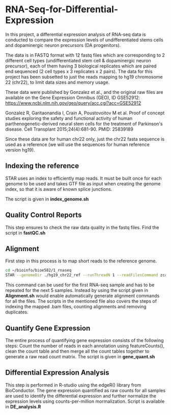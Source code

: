 # RNA-Seq-for-Differential-Expression

In this project, a differential expression analysis of RNA-seq data is conducted to compare the expression levels of undifferentiated stems cells and dopaminergic neuron precursors (DA progenitors). 

The data is in FASTQ format with 12 fastq files which are corresponding to 2 different cell types (undifferentiated stem cell & dopaminergic neuron precursor), each of them having 3 biological replicates which are paired end sequenced (2 cell types x 3 replicates x 2 pairs). The data for this project has been subsetted to just the reads mapping to hg19 chromosome 22 (chr22), to limit data sizes and memory usage. 

These data were published by Gonzalez et al., and the original raw files are available on the Gene Expression Omnibus (GEO), ID GSE52912:
https://www.ncbi.nlm.nih.gov/geo/query/acc.cgi?acc=GSE52912

Gonzalez R, Garitaonandia I, Crain A, Poustovoitov M et al. Proof of concept studies exploring the safety and functional activity of human parthenogenetic-derived neural stem cells for the treatment of Parkinson's disease. Cell Transplant 2015;24(4):681-90. PMID: 25839189

Since these data are for human chr22 only, just the chr22 fasta sequence is used as a reference (we will use the sequences for human reference version hg19).

## Indexing the reference

STAR uses an index to efficiently map reads. It must be built once for each genome to be used and takes GTF file as input when creating the genome index, so that it is aware of known splice junctions. 

The script is given in **index_genome.sh**

## Quality Control Reports

This step ensures to check the raw data quality in the fastq files. Find the script in **fastQC.sh**

## Alignment

First step in this process is to map short reads to the reference genome. 

```bash
cd ~/bioinfo/bioe582/1_rnaseq
STAR --genomeDir ./hg19_chr22_ref --runThreadN 1 --readFilesCommand zcat --readFilesIn SRR1041710_chr22_R1.fastq.gz SRR1041710_chr22_R2.fastq.gz --outFileNamePrefix SRR1041710 --outSAMtype BAM SortedByCoordinate
``` 
This command can be used for the first RNA-seq sample and has to be repeated for the next 5 samples. Instead by using the script given in **Alignment.sh** would enable automatically generate alignment commands for all the files. The scripts in the mentioned file also covers the steps of indexing the mapped .bam files, counting alignments and removing duplicates.

## Quantify Gene Expression

The entire process of quantifying gene expression consists of the following steps: Count the number of reads in each annotation using featureCounts(), clean the count table and then merge all the count tables together to generate a raw read count matrix. 
The script is given in **gene_quant.sh**

## Differential Expression Analysis

This step is performed in R-studio using the edgeR() library from BioConductor. The gene expression quantified as raw counts for all samples are used to identify the differential expression and further normalize the expression levels using counts-per-million mormalization. Script is available in **DE_analysis.R**
